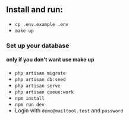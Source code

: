 ## Install and run:
- `cp .env.example .env`
- `make up`
### Set up your database  
#### only if you don't want use make up
- `php artisan migrate`
- `php artisan db:seed`
- `php artisan serve`
- `php artisan queue:work`
- `npm install`
- `npm run dev`
- Login with `demo@mailtool.test` and `password`
